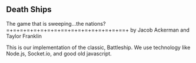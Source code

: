 Death Ships
--------------------------------------
The game that is sweeping...the nations?
=+=+=+=+=+=+=+=+==+=+=+=+=+=+=+=+==+
by Jacob Ackerman and Taylor Franklin

This is our implementation of the classic, Battleship.
We use technology like Node.js, Socket.io, and good old javascript.